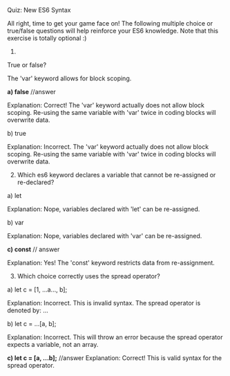 Quiz: New ES6 Syntax

All right, time to get your game face on! The following multiple choice or true/false questions will help reinforce your ES6 knowledge. Note that this exercise is totally optional :)

1)

True or false?

The 'var' keyword allows for block scoping.

**a) false** //answer

Explanation: Correct! The 'var' keyword actually does not allow block scoping. Re-using the same variable with 'var' twice in coding blocks will overwrite data.

b) true

Explanation: Incorrect. The 'var' keyword actually does not allow block scoping. Re-using the same variable with 'var' twice in coding blocks will overwrite data.


2) Which es6 keyword declares a variable that cannot be re-assigned or re-declared?

a) let

Explanation: Nope, variables declared with 'let' can be re-assigned.

b) var

Explanation: Nope, variables declared with 'var' can be re-assigned.

**c) const** // answer

Explanation: Yes! The 'const' keyword restricts data from re-assignment.

3) Which choice correctly uses the spread operator?

a) let c = [1, ...a..., b];

Explanation: Incorrect. This is invalid syntax. The spread operator is denoted by: ...

b) let c = ...[a, b];

Explanation: Incorrect. This will throw an error because the spread operator expects a variable, not an array.

**c) let c = [a, ...b];** //answer
Explanation: Correct! This is valid syntax for the spread operator.
